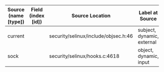| Source (name [type])     | Field (index [id])  | Source Location                       | Label at Source             |
|--------------------------|---------------------|---------------------------------------|-----------------------------|
| current                  |                     | security/selinux/include/objsec.h:46  | subject, dynamic, external  |
| sock                     |                     | security/selinux/hooks.c:4618         | object, dynamic, input      |
